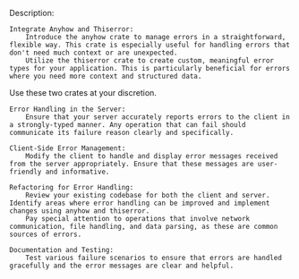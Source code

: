 Description:

    Integrate Anyhow and Thiserror:
        Introduce the anyhow crate to manage errors in a straightforward, flexible way. This crate is especially useful for handling errors that don't need much context or are unexpected.
        Utilize the thiserror crate to create custom, meaningful error types for your application. This is particularly beneficial for errors where you need more context and structured data.

Use these two crates at your discretion.

    Error Handling in the Server:
        Ensure that your server accurately reports errors to the client in a strongly-typed manner. Any operation that can fail should communicate its failure reason clearly and specifically.

    Client-Side Error Management:
        Modify the client to handle and display error messages received from the server appropriately. Ensure that these messages are user-friendly and informative.

    Refactoring for Error Handling:
        Review your existing codebase for both the client and server. Identify areas where error handling can be improved and implement changes using anyhow and thiserror.
        Pay special attention to operations that involve network communication, file handling, and data parsing, as these are common sources of errors.

    Documentation and Testing:
        Test various failure scenarios to ensure that errors are handled gracefully and the error messages are clear and helpful.
